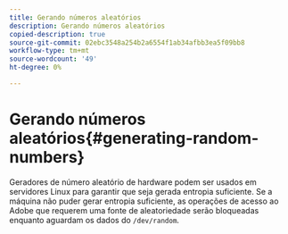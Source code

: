 ```yaml
---
title: Gerando números aleatórios
description: Gerando números aleatórios
copied-description: true
source-git-commit: 02ebc3548a254b2a6554f1ab34afbb3ea5f09bb8
workflow-type: tm+mt
source-wordcount: '49'
ht-degree: 0%

---
```


# Gerando números aleatórios{#generating-random-numbers}

Geradores de número aleatório de hardware podem ser usados em servidores Linux para garantir que seja gerada entropia suficiente. Se a máquina não puder gerar entropia suficiente, as operações de acesso ao Adobe que requerem uma fonte de aleatoriedade serão bloqueadas enquanto aguardam os dados do `/dev/random`.
